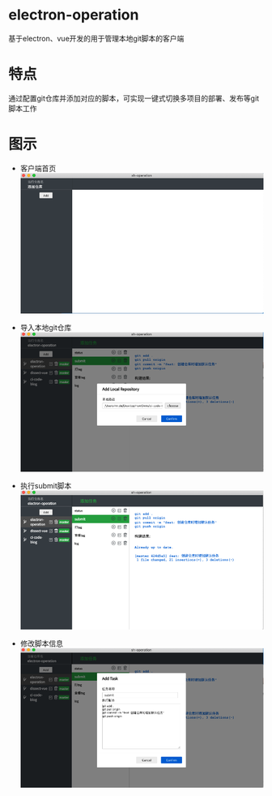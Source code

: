 # electron-operation
基于electron、vue开发的用于管理本地git脚本的客户端

# 特点
通过配置git仓库并添加对应的脚本，可实现一键式切换多项目的部署、发布等git脚本工作

# 图示
- 客户端首页
![](https://github.com/bibidu/electron-operation/blob/master/screenShots/home1.png)

- 导入本地git仓库
![](https://github.com/bibidu/electron-operation/blob/master/screenShots/create-repository.png)

- 执行submit脚本
![](https://github.com/bibidu/electron-operation/blob/master/screenShots/home.png)

- 修改脚本信息
![](https://github.com/bibidu/electron-operation/blob/master/screenShots/update.png)
